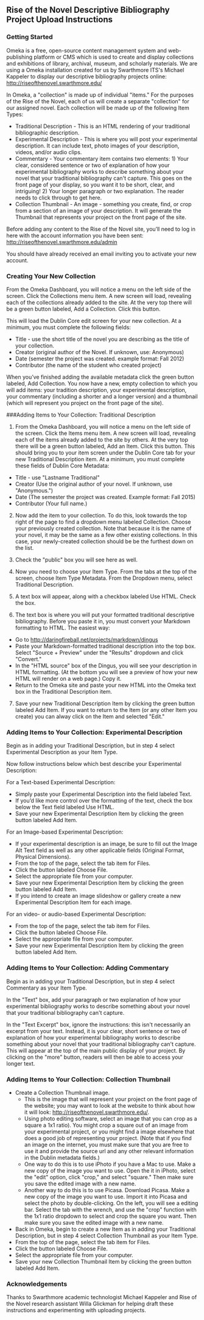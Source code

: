 ## Rise of the Novel Descriptive Bibliography Project Upload Instructions

### Getting Started

Omeka is a free, open-source content management system and web-publishing platform or CMS which is used to create and display collections and exhibitions of library, archival, museum, and scholarly materials. We are using a Omeka installation created for us by Swarthmore ITS's Michael Kappeler to display our descriptive bibliography projects online: http://riseofthenovel.swarthmore.edu/

In Omeka, a "collection" is made up of individual "items." For the purposes of the Rise of the Novel, each of us will create a separate "collection" for our assigned novel. Each collection will be made up of the following Item Types:

+ Traditional Description - This is an HTML rendering of your traditional bibliographic description.
+ Experimental Description - This is where you will post your experimental description. It can include text, photo images of your description, videos, and/or audio clips.
+ Commentary - Your commentary item contains two elements: 1) Your clear, considered sentence or two of explanation of how your experimental bibliography works to describe something about your novel that your traditional bibliography can't capture. This goes on the front page of your display, so you want it to be short, clear, and intriguing! 2) Your longer paragraph or two explanation. The reader needs to click through to get here.
+ Collection Thumbnail - An image - something you create, find, or crop from a section of an image of your description. It will generate the Thumbnail that represents your project on the front page of the site.

Before adding any content to the Rise of the Novel site, you’ll need to log in here with the account information you have been sent: http://riseofthenovel.swarthmore.edu/admin

You should have already received an email inviting you to activate your new account.

### Creating Your New Collection

From the Omeka Dashboard, you will notice a menu on the left side of the screen. Click the Collections menu item.
A new screen will load, revealing each of the collections already added to the site. At the very top there will be a green button labeled, Add a Collection. Click this button.

This will load the Dublin Core edit screen for your new collection. At a minimum, you must complete the following fields:

+ Title - use the short title of the novel you are describing as the title of your collection.
+ Creator (original author of the Novel. If unknown, use: Anonymous)
+ Date (semester the project was created. example format: Fall 2012)
+ Contributor (the name of the student who created project)

When you’ve finished adding the available metadata click the green button labeled, Add Collection. You now have a new, empty collection to which you will add items: your tradition description, your experimental description, your commentary (including a shorter and a longer version) and a thumbnail (which will represent you project on the front page of the site).

###Adding Items to Your Collection: Traditional Description

1. From the Omeka Dashboard, you will notice a menu on the left side of the screen. Click the Items menu item. A new screen will load, revealing each of the items already added to the site by others. At the very top there will be a green button labeled, Add an Item. Click this button. This should bring you to your item screen under the Dublin Core tab for your new Traditional Description item. At a minimum, you must complete these fields of Dublin Core Metadata:

+ Title - use "Lastname Traditional"
+ Creator (Use the original author of your novel. If unknown, use "Anonymous.")
+ Date (The semester the project was created. Example format: Fall 2015)
+ Contributor (Your full name.)

2. Now add the item to your collection. To do this, look towards the top right of the page to find a dropdown menu labeled Collection. Choose your previously created collection. Note that because it is the name of your novel, it may be the same as a few other existing collections. In this case, your newly-created collection should be be the furthest down on the list.

3. Check the "public" box you will see here as well.

4. Now you need to choose your Item Type. From the tabs at the top of the screen, choose Item Type Metadata. From the Dropdown menu, select Traditional Description.

5. A text box will appear, along with a checkbox labeled Use HTML. Check the box.

6. The text box is where you will put your formatted traditional descriptive bibliography. Before you paste it in, you must convert your Markdown formatting to HTML. The easiest way:

+ Go to http://daringfireball.net/projects/markdown/dingus
+ Paste your Markdown-formatted traditional description into the top box. Select "Source + Preview"  under the "Results" dropdown and click "Convert."
+ In the "HTML source" box of the Dingus, you will see your description in HTML formatting. (At the bottom you will see a preview of how your new HTML will render on a web page.) Copy it.
+ Return to the Omeka site and paste your new HTML into the Omeka text box in the Traditional Description item.

7. Save your new Traditional Description Item by clicking the green button labeled Add Item. If you want to return to the Item (or any other Item you create) you can alway click on the Item and selected "Edit."

### Adding Items to Your Collection: Experimental Description

Begin as in adding your Traditional Description, but in step 4 select Experimental Description as your Item Type.

Now follow instructions below which best describe your Experimental Description:

For a Text-based Experimental Description:

+ Simply paste your Experimental Description into the field labeled Text.
+ If you’d like more control over the formatting of the text, check the box below the Text field labeled Use HTML.
+ Save your new Experimental Description Item by clicking the green button labeled Add Item.

For an Image-based Experimental Description:

+ If your experimental description is an image, be sure to fill out the Image Alt Text field as well as any other applicable fields (Original Format, Physical Dimensions).
+ From the top of the page, select the tab item for Files.
+ Click the button labeled Choose File.
+ Select the appropriate file from your computer.
+ Save your new Experimental Description Item by clicking the green button labeled Add Item.
+ If you intend to create an image slideshow or gallery create a new Experimental Description Item for each image.

For an video- or audio-based Experimental Description:

+ From the top of the page, select the tab item for Files.
+ Click the button labeled Choose File.
+ Select the appropriate file from your computer.
+ Save your new Experimental Description Item by clicking the green button labeled Add Item.

### Adding Items to Your Collection: Adding Commentary

Begin as in adding your Traditional Description, but in step 4 select Commentary as your Item Type.

In the "Text" box, add your paragraph or two explanation of how your experimental bibliography works to describe something about your novel that your traditional bibliography can't capture.

In the "Text Excerpt" box, ignore the instructions: this isn't necessarily an excerpt from your text. Instead, it is your clear, short sentence or two of explanation of how your experimental bibliography works to describe something about your novel that your traditional bibliography can't capture. This will appear at the top of the main public display of your project. By clicking on the "more" button, readers will then be able to access your longer text.

### Adding Items to Your Collection:  Collection Thumbnail

+ Create a Collection Thumbnail image.
	+ This is the image that will represent your project on the front page of the website; you may want to look at the website to think about how it will look: http://riseofthenovel.swarthmore.edu/.
	+ Using photo editing software, select an image that you can crop as a square a 1x1 ratio). You might crop a square out of an image from your experimental project, or you might find a image elsewhere that does a good job of representing your project. (Note that if you find an image on the internet, you must make sure that you are free to use it and provide the source url and any other relevant information in the Dublin metadata fields.)
	+ One way to do this is to use iPhoto if you have a Mac to use. Make a new copy of the image you want to use. Open the it in iPhoto, select the "edit" option, click "crop," and select "square." Then make sure you save the edited image with a new name.
	+ Another way to do this is to use Picasa. Download Picasa. Make a new copy of the image you want to use. Import it into Picasa and select the photo by double-clicking. On the left, you will see a editing bar. Select the tab with the wrench, and use the "crop" function with the 1x1 ratio dropdown to select and crop the square you want. Then make sure you save the edited image with a new name.
+ Back in Omeka, begin to create a new Item as in adding your Traditional Description, but in step 4 select Collection Thumbnail as your Item Type.
+ From the top of the page, select the tab item for Files.
+ Click the button labeled Choose File.
+ Select the appropriate file from your computer.
+ Save your new Collection Thumbnail Item by clicking the green button labeled Add Item.

### Acknowledgements
Thanks to Swarthmore academic technologist Michael Kappeler and Rise of the Novel research assistant Willa Glickman for helping draft these instructions and experimenting with uploading projects.

